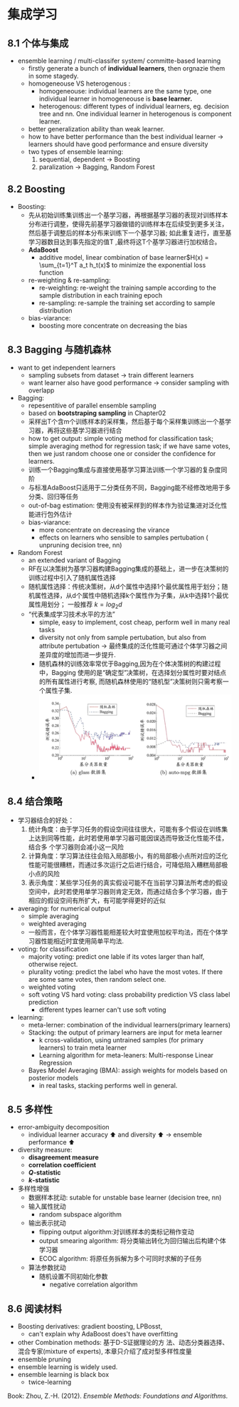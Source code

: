 
# 集成学习
## 8.1 个体与集成
- ensemble learning / multi-classifer system/ committe-based learning
	- firstly generate a bunch of **individual learners**, then orgnazie them in some stagedy.
	- homogeneouse  VS heterogenous :
		- homogeneouse: individual learners are the same type, one individual learner in homogeneouse is **base learner.**
		- heterogenous: different types of individual learners, eg. decision tree and nn. One individual learner in heterogenous is component learner.
	- better generalization ability than weak learner.
	- how to have better performance than the best individual learner -> learners should have good performance and ensure diversity 
	- two types of ensemble learning:
		1.  sequential, dependent -> Boosting
		2. paralization -> Bagging, Random Forest
## 8.2 Boosting 
- Boosting:
	- 先从初始训练集训练出一个基学习器，再根据基学习器的表现对训练样本分布进行调整，使得先前基学习器做错的训练样本在后续受到更多关注，然后基于调整后的样本分布来训练下一个基学习器; 如此重复进行，直至基学习器数目达到事先指定的值T ,最终将这T个基学习器进行加权结合。
	- **AdaBoost**
		- additive model, linear combination of base learner$H(x) = \sum_{t=1}^T a_t h_t(x)$ to minimize the exponential loss function
	- re-weighting & re-sampling:
		- re-weighting: re-weight the training sample according to the sample distribution in each training epoch
		- re-sampling: re-sample the training set according to sample distribution
	- bias-viarance:
		- boosting more concentrate on decreasing the bias
## 8.3 Bagging 与随机森林
- want to get independent learners
	- sampling subsets from dataset -> train different learners
	- want learner also have good performance -> consider sampling with overlapp
- Bagging:
	- repesentitive of parallel ensemble sampling
	- based on **bootstraping sampling** in Chapter02
	- 采样出T个含m个训练样本的采样集，然后基于每个采样集训练出一个基学习器，再将这些基学习器进行结合
	- how to get output: simple voting method for classification task; simple averaging method for regression task; if we have same votes, then we just random choose one or consider the confidence for learners.
	- 训练一个Bagging集成与直接使用基学习算法训练一个学习器的复杂度同阶
	- 与标准AdaBoost只适用于二分类任务不同，Bagging能不经修改地用于多分类、回归等任务
	- out-of-bag estimation: 使用没有被采样到的样本作为验证集进对泛化性能进行包外估计
	- bias-viarance:
		- more concentrate on decreasing the virance
		- effects on learners who sensible to samples pertubation ( unpruning decision tree, nn)
- Random Forest
	- an extended variant of Bagging
	- RF在以决策树为基学习器构建Bagging集成的基础上，进一步在决策树的训练过程中引入了随机属性选择
	- 随机属性选择：传统决策树，从d个属性中选择1个最优属性用于划分；随机属性选择，从d个属性中随机选择k个属性作为子集，从k中选择1个最优属性用划分； 一般推荐 $k = log_2d$
	- “代表集成学习技术水平的方法”
		- simple, easy to implement, cost cheap, perform well in many real tasks
		- diversity not only from sample pertubation, but also from attribute pertubation -> 最终集成的泛化性能可通过个体学习器之间差异度的增加而进一步提升.
		- 随机森林的训练效率常优于Bagging,因为在个体决策树的构建过程中，Bagging 使用的是“确定型”决策树，在选择划分属性时要对结点的所有属性进行考察, 而随机森林使用的“随机型”决策树则只需考察一个属性子集.
		- ![](img/0014.png)
## 8.4 结合策略
- 学习器结合的好处：
	1. 统计角度：由于学习任务的假设空间往往很大，可能有多个假设在训练集上达到同等性能，此时若使用单学习器可能因误选而导致泛化性能不佳，结合多 个学习器则会减小这一风险
	2. 计算角度：学习算法往往会陷入局部极小，有的局部极小点所对应的泛化性能可能很糟糕，而通过多次运行之后进行结合，可降低陷入糟糕局部极小点的风险
	3. 表示角度：某些学习任务的真实假设可能不在当前学习算法所考虑的假设空间中，此时若使用单学习器则肯定无效，而通过结合多个学习器，由于相应的假设空间有所扩大，有可能学得更好的近似
- averaging: for numerical output
	- simple averaging
	- weighted averaging
	- 一般而言，在个体学习器性能相差较大时宜使用加权平均法，而在个体学习器性能相近时宜使用简单平均法.
- voting: for classification
	- majority voting: predict one lable if its votes larger than half, otherwise reject.
	- plurality voting: predict the label who have the most votes. If there are some same votes, then random select one.
	- weighted voting
	- soft voting VS hard voting: class probability prediction VS class label prediction
		- different types learner can't use soft voting
- learning:
	- meta-lerner: combination of the individual learners(primary learners)
	- Stacking: the output of primary learners are input for meta learner
		- k cross-validation, using untrained samples (for primary learners) to train meta learner
		- Learning algorithm for meta-leaners: Multi-response Linear Regression
	- Bayes Model Averaging (BMA): assigh weights for models based on posterior models 
		-  in real tasks, stacking performs well in general.
## 8.5 多样性
- error-ambiguity decomposition
	- individual learner accuracy ⬆️ and diversity ⬆️ -> ensemble performance ⬆️
- diversity measure:
	- **disagreement measure**
	- **correlation coefficient**
	- **$Q$-statistic**
	- **$k$-statistic**
- 多样性增强
	- 数据样本扰动: sutable for unstable base learner (decision tree, nn)
	- 输入属性扰动
		- random subspace algorithm
	- 输出表示扰动
		- flipping output algorithm:对训练样本的类标记稍作变动
		- output smearing algorithm: 将分类输出转化为回归输出后构建个体学习器
		- ECOC algorithm: 将原任务拆解为多个可同时求解的子任务
	- 算法参数扰动
		- 随机设置不同初始化参数
			- negative correlation algorithm
			
## 8.6 阅读材料
- Boosting derivatives: gradient boosting, LPBosst,
	- can't explain why AdaBoost does't have overfitting
- other Combination methods: 基于D-S证据理论的方 法、动态分类器选择、混合专家(mixture of experts), 本章只介绍了成对型多样性度量
- ensemble pruning 
- ensemble learning  is widely used.
- ensemble learning is black box
	- twice-learning
	
Book:
Zhou, Z.-H. (2012). *Ensemble Methods: Foundations and Algorithms.*
